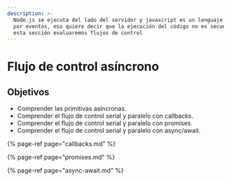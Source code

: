 ```yaml
---
description: >-
  Node.js se ejecuta del lado del servidor y javascript es un lenguaje impulsado
  por eventos, eso quiere decir que la ejecución del código no es secuencial. En
  esta sección evaluaremos flujos de control
---
```


# Flujo de control asíncrono

## 

## 

## Objetivos

* Comprender las primitivas asíncronas.
* Comprender el flujo de control serial y paralelo con callbacks.
* Comprender el flujo de control serial y paralelo con promises.
* Comprender el flujo de control serial y paralelo con async/await.

{% page-ref page="callbacks.md" %}

{% page-ref page="promises.md" %}

{% page-ref page="async-await.md" %}






